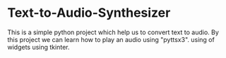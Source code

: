 # Text-to-Audio-Synthesizer
This is a simple python project which help us to convert text to audio.
By this project we can learn how to play an audio using "pyttsx3".
using of widgets using tkinter.
